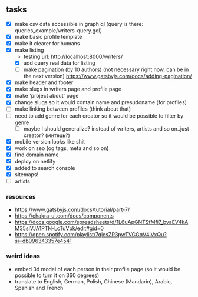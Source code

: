 ## tasks

- [x] make csv data accessible in graph ql (query is there: queries_example/writers-query.gql)
- [x] make basic profile template
- [x] make it clearer for humans
- [x] make listing
  - testing url: http://localhost:8000/writers/
  - [x] add query real data for listing
  - [ ] make pagination (by 10 authors) (not necessary right now, can be in the next version) https://www.gatsbyjs.com/docs/adding-pagination/
- [x] make header and footer 
- [x] make slugs in writers page and profile page 
- [x] make 'project about' page 
- [x] change slugs so it would contain name and presudoname (for profiles)
- [ ] make linking between profiles (think about that)
- [ ] need to add genre for each creator so it would be possible to filter by genre
  - [ ] maybe I should generalize? instead of writers, artists and so on..just creator? (митець?)
- [x] mobile version looks like shit
- [x] work on seo (og tags, meta and so on)
- [x] find domain name
- [x] deploy on netlify 
- [x] added to search console 
- [x] sitemaps!
- [ ] artists 

### resources

- https://www.gatsbyjs.com/docs/tutorial/part-7/
- https://chakra-ui.com/docs/components
- https://docs.google.com/spreadsheets/d/1L6uApGNTSfMfi7_bvaEV4kAM35sIVJA1PTN-LcTuVpk/edit#gid=0
- https://open.spotify.com/playlist/7qiesZR3pwTVGGqV4lVxQu?si=db096343357e4541

### weird ideas

- embed 3d model of each person in their profile page (so it would be possible to turn it on 360 degrees)
- translate to English, German, Polish, Chinese (Mandarin), Arabic, Spanish and French
